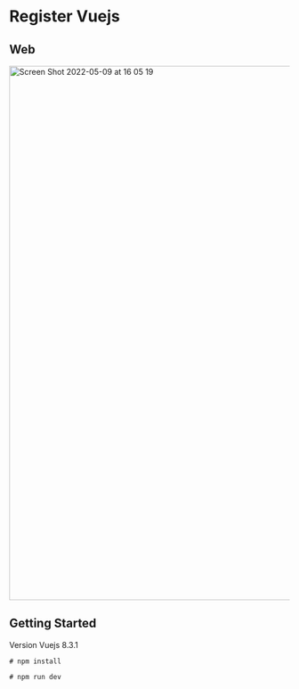 # Register Vuejs

## Web

<img width="959" alt="Screen Shot 2022-05-09 at 16 05 19" src="https://user-images.githubusercontent.com/25967495/167498594-5427a5af-5de6-4bbd-9c90-8c4effc54d32.png">

## Getting Started

Version Vuejs 8.3.1

```console
# npm install
```
```console
# npm run dev
```
